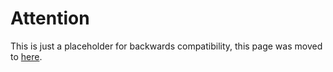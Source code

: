 # Attention

This is just a placeholder for backwards compatibility, this page was moved to [here](../../explore/vault.md).
